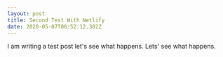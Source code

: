 ```yaml
---
layout: post
title: Second Test With Netlify
date: 2020-05-07T06:52:12.302Z
---
```

I am writing a test post let's see what happens. Lets' see what happens.